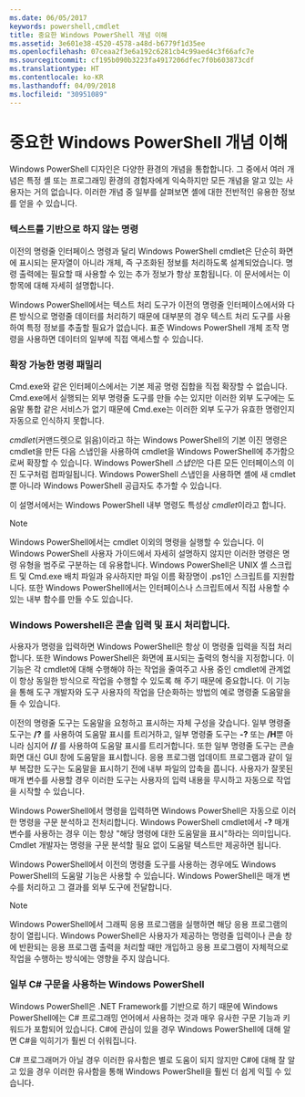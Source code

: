 ```yaml
---
ms.date: 06/05/2017
keywords: powershell,cmdlet
title: 중요한 Windows PowerShell 개념 이해
ms.assetid: 3e601e38-4520-4578-a48d-b6779f1d35ee
ms.openlocfilehash: 07ceaa2f3e6a192c6281cb4c99aed4c3f66afc7e
ms.sourcegitcommit: cf195b090b3223fa4917206dfec7f0b603873cdf
ms.translationtype: HT
ms.contentlocale: ko-KR
ms.lasthandoff: 04/09/2018
ms.locfileid: "30951089"
---
```

# <a name="understanding-important-windows-powershell-concepts"></a>중요한 Windows PowerShell 개념 이해
Windows PowerShell 디자인은 다양한 환경의 개념을 통합합니다. 그 중에서 여러 개념은 특정 셸 또는 프로그래밍 환경의 경험자에게 익숙하지만 모든 개념을 알고 있는 사용자는 거의 없습니다. 이러한 개념 중 일부를 살펴보면 셸에 대한 전반적인 유용한 정보를 얻을 수 있습니다.

### <a name="commands-are-not-text-based"></a>텍스트를 기반으로 하지 않는 명령
이전의 명령줄 인터페이스 명령과 달리 Windows PowerShell cmdlet은 단순히 화면에 표시되는 문자열이 아니라 개체, 즉 구조화된 정보를 처리하도록 설계되었습니다. 명령 출력에는 필요할 때 사용할 수 있는 추가 정보가 항상 포함됩니다. 이 문서에서는 이 항목에 대해 자세히 설명합니다.

Windows PowerShell에서는 텍스트 처리 도구가 이전의 명령줄 인터페이스에서와 다른 방식으로 명령줄 데이터를 처리하기 때문에 대부분의 경우 텍스트 처리 도구를 사용하여 특정 정보를 추출할 필요가 없습니다. 표준 Windows PowerShell 개체 조작 명령을 사용하면 데이터의 일부에 직접 액세스할 수 있습니다.

### <a name="the-command-family-is-extensible"></a>확장 가능한 명령 패밀리
Cmd.exe와 같은 인터페이스에서는 기본 제공 명령 집합을 직접 확장할 수 없습니다. Cmd.exe에서 실행되는 외부 명령줄 도구를 만들 수는 있지만 이러한 외부 도구에는 도움말 통합 같은 서비스가 없기 때문에 Cmd.exe는 이러한 외부 도구가 유효한 명령인지 자동으로 인식하지 못합니다.

*cmdlet*(커맨드렛으로 읽음)이라고 하는 Windows PowerShell의 기본 이진 명령은 cmdlet을 만든 다음 스냅인을 사용하여 cmdlet을 Windows PowerShell에 추가함으로써 확장할 수 있습니다. Windows PowerShell *스냅인*은 다른 모든 인터페이스의 이진 도구처럼 컴파일됩니다. Windows PowerShell 스냅인을 사용하면 셸에 새 cmdlet뿐 아니라 Windows PowerShell 공급자도 추가할 수 있습니다.

이 설명서에서는 Windows PowerShell 내부 명령도 특성상 *cmdlet*이라고 합니다.

> [!NOTE]
> Windows PowerShell에서는 cmdlet 이외의 명령을 실행할 수 있습니다. 이 Windows PowerShell 사용자 가이드에서 자세히 설명하지 않지만 이러한 명령은 명령 유형을 범주로 구분하는 데 유용합니다. Windows PowerShell은 UNIX 셸 스크립트 및 Cmd.exe 배치 파일과 유사하지만 파일 이름 확장명이 .ps1인 스크립트를 지원합니다. 또한 Windows PowerShell에서는 인터페이스나 스크립트에서 직접 사용할 수 있는 내부 함수를 만들 수도 있습니다.

### <a name="windows-powershell-handles-console-input-and-display"></a>Windows Powershell은 콘솔 입력 및 표시 처리합니다.
사용자가 명령을 입력하면 Windows PowerShell은 항상 이 명령줄 입력을 직접 처리합니다. 또한 Windows PowerShell은 화면에 표시되는 출력의 형식을 지정합니다. 이 기능은 각 cmdlet에 대해 수행해야 하는 작업을 줄여주고 사용 중인 cmdlet에 관계없이 항상 동일한 방식으로 작업을 수행할 수 있도록 해 주기 때문에 중요합니다. 이 기능을 통해 도구 개발자와 도구 사용자의 작업을 단순화하는 방법의 예로 명령줄 도움말을 들 수 있습니다.

이전의 명령줄 도구는 도움말을 요청하고 표시하는 자체 구성을 갖습니다. 일부 명령줄 도구는 **/?** 를 사용하여 도움말 표시를 트리거하고, 일부 명령줄 도구는 **-?** 또는 **/H**뿐 아니라 심지어 **//** 를 사용하여 도움말 표시를 트리거합니다. 또한 일부 명령줄 도구는 콘솔 화면 대신 GUI 창에 도움말을 표시합니다. 응용 프로그램 업데이트 프로그램과 같이 일부 복잡한 도구는 도움말을 표시하기 전에 내부 파일의 압축을 풉니다. 사용자가 잘못된 매개 변수를 사용할 경우 이러한 도구는 사용자의 입력 내용을 무시하고 자동으로 작업을 시작할 수 있습니다.

Windows PowerShell에서 명령을 입력하면 Windows PowerShell은 자동으로 이러한 명령을 구문 분석하고 전처리합니다. Windows PowerShell cmdlet에서 **-?** 매개 변수를 사용하는 경우 이는 항상 "해당 명령에 대한 도움말을 표시"하라는 의미입니다. Cmdlet 개발자는 명령을 구문 분석할 필요 없이 도움말 텍스트만 제공하면 됩니다.

Windows PowerShell에서 이전의 명령줄 도구를 사용하는 경우에도 Windows PowerShell의 도움말 기능은 사용할 수 있습니다. Windows PowerShell은 매개 변수를 처리하고 그 결과를 외부 도구에 전달합니다.

> [!NOTE]
> Windows PowerShell에서 그래픽 응용 프로그램을 실행하면 해당 응용 프로그램의 창이 열립니다. Windows PowerShell은 사용자가 제공하는 명령줄 입력이나 콘솔 창에 반환되는 응용 프로그램 출력을 처리할 때만 개입하고 응용 프로그램이 자체적으로 작업을 수행하는 방식에는 영향을 주지 않습니다.

### <a name="windows-powershell-uses-some-c-syntax"></a>일부 C# 구문을 사용하는 Windows PowerShell
Windows PowerShell은 .NET Framework를 기반으로 하기 때문에 Windows PowerShell에는 C# 프로그래밍 언어에서 사용하는 것과 매우 유사한 구문 기능과 키워드가 포함되어 있습니다. C#에 관심이 있을 경우 Windows PowerShell에 대해 알면 C#을 익히기가 훨씬 더 쉬워집니다.

C# 프로그래머가 아닐 경우 이러한 유사함은 별로 도움이 되지 않지만 C#에 대해 잘 알고 있을 경우 이러한 유사함을 통해 Windows PowerShell을 훨씬 더 쉽게 익힐 수 있습니다.